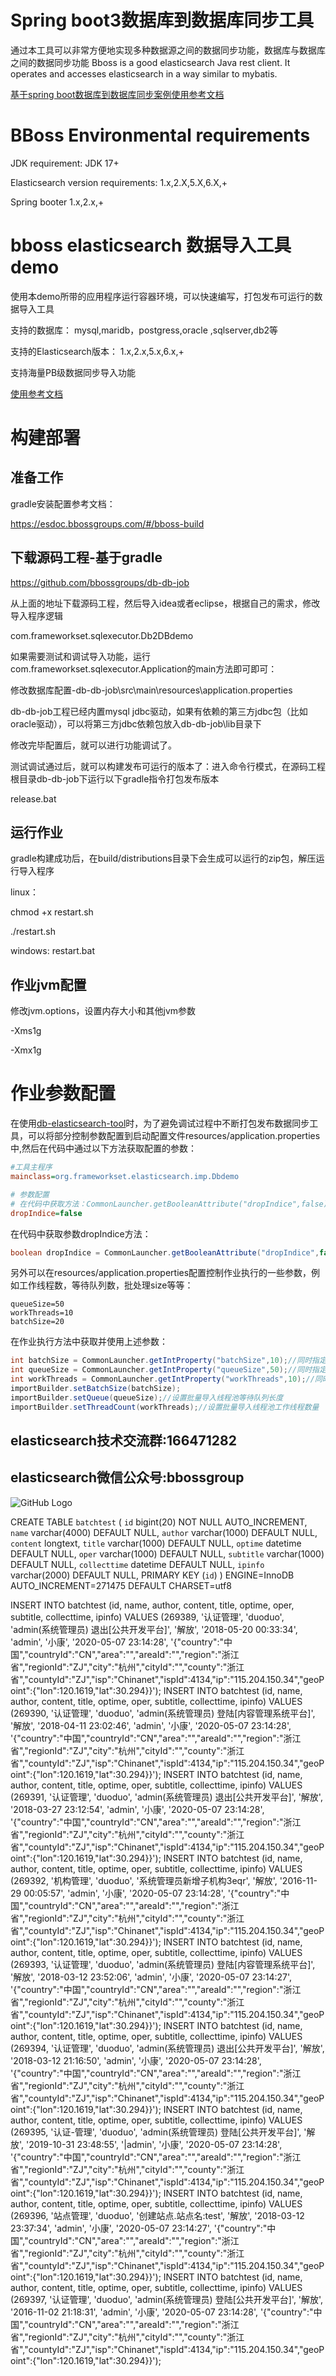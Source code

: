 # Spring boot3数据库到数据库同步工具
通过本工具可以非常方便地实现多种数据源之间的数据同步功能，数据库与数据库之间的数据同步功能
Bboss is a good elasticsearch Java rest client. It operates and accesses elasticsearch in a way similar to mybatis.

[基于spring boot数据库到数据库同步案例使用参考文档](https://esdoc.bbossgroups.com/#/usedatatran-in-spring-boot)



# BBoss Environmental requirements

JDK requirement: JDK 17+

Elasticsearch version requirements: 1.x,2.X,5.X,6.X,+

Spring booter 1.x,2.x,+
# bboss elasticsearch 数据导入工具demo
使用本demo所带的应用程序运行容器环境，可以快速编写，打包发布可运行的数据导入工具

支持的数据库：
mysql,maridb，postgress,oracle ,sqlserver,db2等

支持的Elasticsearch版本：
1.x,2.x,5.x,6.x,+

支持海量PB级数据同步导入功能

[使用参考文档](https://esdoc.bbossgroups.com/#/db-es-tool)


# 构建部署
## 准备工作


gradle安装配置参考文档：

https://esdoc.bbossgroups.com/#/bboss-build

## 下载源码工程-基于gradle
<https://github.com/bbossgroups/db-db-job>

从上面的地址下载源码工程，然后导入idea或者eclipse，根据自己的需求，修改导入程序逻辑

com.frameworkset.sqlexecutor.Db2DBdemo

如果需要测试和调试导入功能，运行com.frameworkset.sqlexecutor.Application的main方法即可即可：

 

修改数据库配置-db-db-job\src\main\resources\application.properties

db-db-job工程已经内置mysql jdbc驱动，如果有依赖的第三方jdbc包（比如oracle驱动），可以将第三方jdbc依赖包放入db-db-job\lib目录下

修改完毕配置后，就可以进行功能调试了。


测试调试通过后，就可以构建发布可运行的版本了：进入命令行模式，在源码工程根目录db-db-job下运行以下gradle指令打包发布版本

release.bat

## 运行作业
gradle构建成功后，在build/distributions目录下会生成可以运行的zip包，解压运行导入程序

linux：

chmod +x restart.sh

./restart.sh

windows: restart.bat

## 作业jvm配置
修改jvm.options，设置内存大小和其他jvm参数

-Xms1g

-Xmx1g

# 作业参数配置

在使用[db-elasticsearch-tool](https://github.com/bbossgroups/db-elasticsearch-tool)时，为了避免调试过程中不断打包发布数据同步工具，可以将部分控制参数配置到启动配置文件resources/application.properties中,然后在代码中通过以下方法获取配置的参数：

```ini
#工具主程序
mainclass=org.frameworkset.elasticsearch.imp.Dbdemo

# 参数配置
# 在代码中获取方法：CommonLauncher.getBooleanAttribute("dropIndice",false);//同时指定了默认值false
dropIndice=false
```

在代码中获取参数dropIndice方法：

```java
boolean dropIndice = CommonLauncher.getBooleanAttribute("dropIndice",false);//同时指定了默认值false
```

另外可以在resources/application.properties配置控制作业执行的一些参数，例如工作线程数，等待队列数，批处理size等等：

```
queueSize=50
workThreads=10
batchSize=20
```

在作业执行方法中获取并使用上述参数：

```java
int batchSize = CommonLauncher.getIntProperty("batchSize",10);//同时指定了默认值
int queueSize = CommonLauncher.getIntProperty("queueSize",50);//同时指定了默认值
int workThreads = CommonLauncher.getIntProperty("workThreads",10);//同时指定了默认值
importBuilder.setBatchSize(batchSize);
importBuilder.setQueue(queueSize);//设置批量导入线程池等待队列长度
importBuilder.setThreadCount(workThreads);//设置批量导入线程池工作线程数量
```


## elasticsearch技术交流群:166471282 

## elasticsearch微信公众号:bbossgroup   
![GitHub Logo](https://static.oschina.net/uploads/space/2017/0617/094201_QhWs_94045.jpg)


CREATE TABLE `batchtest` (
`id` bigint(20) NOT NULL AUTO_INCREMENT,
`name` varchar(4000) DEFAULT NULL,
`author` varchar(1000) DEFAULT NULL,
`content` longtext,
`title` varchar(1000) DEFAULT NULL,
`optime` datetime DEFAULT NULL,
`oper` varchar(1000) DEFAULT NULL,
`subtitle` varchar(1000) DEFAULT NULL,
`collecttime` datetime DEFAULT NULL,
`ipinfo` varchar(2000) DEFAULT NULL,
PRIMARY KEY (`id`)
) ENGINE=InnoDB AUTO_INCREMENT=271475 DEFAULT CHARSET=utf8


INSERT INTO batchtest (id, name, author, content, title, optime, oper, subtitle, collecttime, ipinfo) VALUES (269389, '认证管理', 'duoduo', 'admin(系统管理员) 退出[公共开发平台]', '解放', '2018-05-20 00:33:34', 'admin', '小康', '2020-05-07 23:14:28', '{"country":"中国","countryId":"CN","area":"","areaId":"","region":"浙江省","regionId":"ZJ","city":"杭州","cityId":"","county":"浙江省","countyId":"ZJ","isp":"Chinanet","ispId":4134,"ip":"115.204.150.34","geoPoint":{"lon":120.1619,"lat":30.294}}');
INSERT INTO batchtest (id, name, author, content, title, optime, oper, subtitle, collecttime, ipinfo) VALUES (269390, '认证管理', 'duoduo', 'admin(系统管理员) 登陆[内容管理系统平台]', '解放', '2018-04-11 23:02:46', 'admin', '小康', '2020-05-07 23:14:28', '{"country":"中国","countryId":"CN","area":"","areaId":"","region":"浙江省","regionId":"ZJ","city":"杭州","cityId":"","county":"浙江省","countyId":"ZJ","isp":"Chinanet","ispId":4134,"ip":"115.204.150.34","geoPoint":{"lon":120.1619,"lat":30.294}}');
INSERT INTO batchtest (id, name, author, content, title, optime, oper, subtitle, collecttime, ipinfo) VALUES (269391, '认证管理', 'duoduo', 'admin(系统管理员) 退出[公共开发平台]', '解放', '2018-03-27 23:12:54', 'admin', '小康', '2020-05-07 23:14:28', '{"country":"中国","countryId":"CN","area":"","areaId":"","region":"浙江省","regionId":"ZJ","city":"杭州","cityId":"","county":"浙江省","countyId":"ZJ","isp":"Chinanet","ispId":4134,"ip":"115.204.150.34","geoPoint":{"lon":120.1619,"lat":30.294}}');
INSERT INTO batchtest (id, name, author, content, title, optime, oper, subtitle, collecttime, ipinfo) VALUES (269392, '机构管理', 'duoduo', '系统管理员新增子机构3eqr', '解放', '2016-11-29 00:05:57', 'admin', '小康', '2020-05-07 23:14:28', '{"country":"中国","countryId":"CN","area":"","areaId":"","region":"浙江省","regionId":"ZJ","city":"杭州","cityId":"","county":"浙江省","countyId":"ZJ","isp":"Chinanet","ispId":4134,"ip":"115.204.150.34","geoPoint":{"lon":120.1619,"lat":30.294}}');
INSERT INTO batchtest (id, name, author, content, title, optime, oper, subtitle, collecttime, ipinfo) VALUES (269393, '认证管理', 'duoduo', 'admin(系统管理员) 登陆[内容管理系统平台]', '解放', '2018-03-12 23:52:06', 'admin', '小康', '2020-05-07 23:14:27', '{"country":"中国","countryId":"CN","area":"","areaId":"","region":"浙江省","regionId":"ZJ","city":"杭州","cityId":"","county":"浙江省","countyId":"ZJ","isp":"Chinanet","ispId":4134,"ip":"115.204.150.34","geoPoint":{"lon":120.1619,"lat":30.294}}');
INSERT INTO batchtest (id, name, author, content, title, optime, oper, subtitle, collecttime, ipinfo) VALUES (269394, '认证管理', 'duoduo', 'admin(系统管理员) 退出[公共开发平台]', '解放', '2018-03-12 21:16:50', 'admin', '小康', '2020-05-07 23:14:28', '{"country":"中国","countryId":"CN","area":"","areaId":"","region":"浙江省","regionId":"ZJ","city":"杭州","cityId":"","county":"浙江省","countyId":"ZJ","isp":"Chinanet","ispId":4134,"ip":"115.204.150.34","geoPoint":{"lon":120.1619,"lat":30.294}}');
INSERT INTO batchtest (id, name, author, content, title, optime, oper, subtitle, collecttime, ipinfo) VALUES (269395, '认证-管理', 'duoduo', 'admin(系统管理员) 登陆[公共开发平台]', '解放', '2019-10-31 23:48:55', '|admin', '小康', '2020-05-07 23:14:28', '{"country":"中国","countryId":"CN","area":"","areaId":"","region":"浙江省","regionId":"ZJ","city":"杭州","cityId":"","county":"浙江省","countyId":"ZJ","isp":"Chinanet","ispId":4134,"ip":"115.204.150.34","geoPoint":{"lon":120.1619,"lat":30.294}}');
INSERT INTO batchtest (id, name, author, content, title, optime, oper, subtitle, collecttime, ipinfo) VALUES (269396, '站点管理', 'duoduo', '创建站点.站点名:test', '解放', '2018-03-12 23:37:34', 'admin', '小康', '2020-05-07 23:14:27', '{"country":"中国","countryId":"CN","area":"","areaId":"","region":"浙江省","regionId":"ZJ","city":"杭州","cityId":"","county":"浙江省","countyId":"ZJ","isp":"Chinanet","ispId":4134,"ip":"115.204.150.34","geoPoint":{"lon":120.1619,"lat":30.294}}');
INSERT INTO batchtest (id, name, author, content, title, optime, oper, subtitle, collecttime, ipinfo) VALUES (269397, '认证管理', 'duoduo', 'admin(系统管理员) 登陆[公共开发平台]', '解放', '2016-11-02 21:18:31', 'admin', '小康', '2020-05-07 23:14:28', '{"country":"中国","countryId":"CN","area":"","areaId":"","region":"浙江省","regionId":"ZJ","city":"杭州","cityId":"","county":"浙江省","countyId":"ZJ","isp":"Chinanet","ispId":4134,"ip":"115.204.150.34","geoPoint":{"lon":120.1619,"lat":30.294}}');